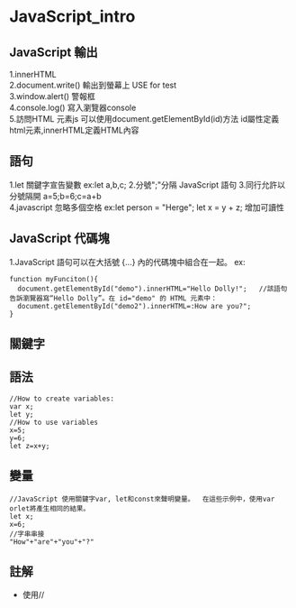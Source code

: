 # JavaScript_intro
## JavaScript 輸出  
1.innerHTML  
2.document.write()  輸出到螢幕上  USE for test  
3.window.alert() 警報框   
4.console.log()  寫入瀏覽器console  
5.訪問HTML 元素js 可以使用document.getElementById(id)方法  id屬性定義html元素,innerHTML定義HTML內容  
## 語句  
1.let 關鍵字宣告變數 ex:let a,b,c;
2.分號";"分隔 JavaScript 語句
3.同行允許以分號隔開 a=5;b=6;c=a+b  
4.javascript 忽略多個空格 ex:let person = "Herge"; let x = y + z;  增加可讀性  
## JavaScript 代碼塊  
1.JavaScript 語句可以在大括號 {...} 內的代碼塊中組合在一起。
ex:  
```
function myFunciton(){
  document.getElementById("demo").innerHTML="Hello Dolly!";   //該語句告訴瀏覽器寫“Hello Dolly”。在 id="demo" 的 HTML 元素中：  
  document.getElementById("demo2").innerHTML=:How are you?"; 
}
```  
## 關鍵字  
## 語法  
```
//How to create variables:
var x;
let y;
//How to use variables
x=5;
y=6;
let z=x+y;
```
## 變量  
```
//JavaScript 使用關鍵字var, let和const來聲明變量。  在這些示例中，使用var orlet將產生相同的結果。
let x;
x=6;
//字串串接
"How"+"are"+"you"+"?"  
```
## 註解  
+ 使用//  

